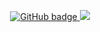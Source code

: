 <p align="center">
  <a href="https://github.com/hugohoffmann035?tab=followers">
    <img src="https://img.shields.io/github/followers/hugohoffmann035?label=Followers&logo=GitHub&style=for-the-badge" alt="GitHub badge" />
  </a>
  <a href="http://twitter.com/hugohoffmann035">
    <img src="https://img.shields.io/twitter/follow/hugohoffmann035?label=Twitter&logo=twitter&style=for-the-badge" />
  </a>
</p>
